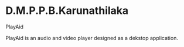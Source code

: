 # D.M.P.P.B.Karunathilaka
PlayAid

PlayAid is an audio and video player designed as a dekstop application.
